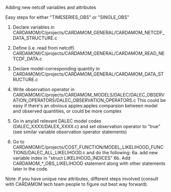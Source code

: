 Adding new netcdf variables and attributes


Easy steps for either "TIMESERIES_OBS" or "SINGLE_OBS"

1. Declare variables in
CARDAMOM/C/projects/CARDAMOM_GENERAL/CARDAMOM_NETCDF_DATA_STRUCTURE.c

2. Define (i.e. read from netcdf)
CARDAMOM/C/projects/CARDAMOM_GENERAL/CARDAMOM_READ_NETCDF_DATA.c

3. Declare model-corresponding quantity in
CARDAMOM/C/projects/CARDAMOM_GENERAL/CARDAMOM_DATA_STRUCTURE.c

4. Write observation operator in
CARDAMOM/C/projects/CARDAMOM_MODELS/DALEC/DALEC_OBSERVATION_OPERATORS/DALEC_OBSERVATION_OPERATORS.c
This could be easy if there's an obvious apples:apples comparsion between model and observed quantities, or could be more complex

5. Go in any/all relevant DALEC model codes (DALEC_XXXX/DALEX_XXXX.c) and set observation operator to "true" (see similar variable observation operator statements)

6. Go to CARDAMOM/C/projects/COST_FUNCTION/MODEL_LIKELIHOOD_FUNCTIONS/DALEC_ALL_LIKELIHOOD.c and do the following:
  6a. add new variable index in "struct LIKELIHOOD_INDICES"
  6b. Add CARDAMOM_*_OBS_LIKELIHOOD statement along with other statements later in the code.




Note: if you have unique new attributes,  different steps involved (consult with CARDAMOM tech team people to figure out best way forward).

